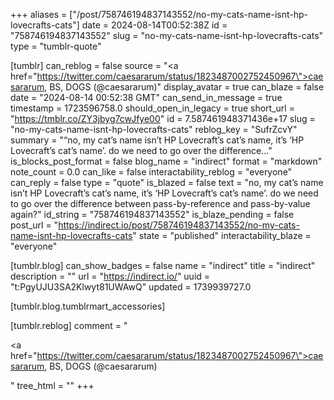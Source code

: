 +++
aliases = ["/post/758746194837143552/no-my-cats-name-isnt-hp-lovecrafts-cats"]
date = 2024-08-14T00:52:38Z
id = "758746194837143552"
slug = "no-my-cats-name-isnt-hp-lovecrafts-cats"
type = "tumblr-quote"

[tumblr]
can_reblog = false
source = "<a href=\"https://twitter.com/caesararum/status/1823487002752450967\">caesararum, BS, DOGS (@caesararum)</a>"
display_avatar = true
can_blaze = false
date = "2024-08-14 00:52:38 GMT"
can_send_in_message = true
timestamp = 1723596758.0
should_open_in_legacy = true
short_url = "https://tmblr.co/ZY3jbyg7cwJfye00"
id = 7.587461948371436e+17
slug = "no-my-cats-name-isnt-hp-lovecrafts-cats"
reblog_key = "SufrZcvY"
summary = "“no, my cat’s name isn’t HP Lovecraft’s cat’s name, it’s ‘HP Lovecraft’s cat’s name’. do we need to go over the difference..."
is_blocks_post_format = false
blog_name = "indirect"
format = "markdown"
note_count = 0.0
can_like = false
interactability_reblog = "everyone"
can_reply = false
type = "quote"
is_blazed = false
text = "no, my cat&rsquo;s name isn&rsquo;t HP Lovecraft&rsquo;s cat&rsquo;s name, it&rsquo;s &lsquo;HP Lovecraft&rsquo;s cat&rsquo;s name&rsquo;. do we need to go over the difference between pass-by-reference and pass-by-value again?"
id_string = "758746194837143552"
is_blaze_pending = false
post_url = "https://indirect.io/post/758746194837143552/no-my-cats-name-isnt-hp-lovecrafts-cats"
state = "published"
interactability_blaze = "everyone"

[tumblr.blog]
can_show_badges = false
name = "indirect"
title = "indirect"
description = ""
url = "https://indirect.io/"
uuid = "t:PgyUJU3SA2Klwyt81UWAwQ"
updated = 1739939727.0

[tumblr.blog.tumblrmart_accessories]

[tumblr.reblog]
comment = "<p><a href=\"https://twitter.com/caesararum/status/1823487002752450967\">caesararum, BS, DOGS (@caesararum)</a></p>"
tree_html = ""
+++
